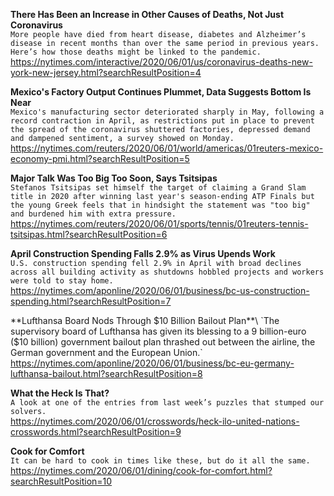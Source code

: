 **There Has Been an Increase in Other Causes of Deaths, Not Just Coronavirus**\
`More people have died from heart disease, diabetes and Alzheimer’s disease in recent months than over the same period in previous years. Here’s how those deaths might be linked to the pandemic.`\
https://nytimes.com/interactive/2020/06/01/us/coronavirus-deaths-new-york-new-jersey.html?searchResultPosition=4

**Mexico's Factory Output Continues Plummet, Data Suggests Bottom Is Near**\
`Mexico's manufacturing sector deteriorated sharply in May, following a record contraction in April, as restrictions put in place to prevent the spread of the coronavirus shuttered factories, depressed demand and dampened sentiment, a survey showed on Monday.`\
https://nytimes.com/reuters/2020/06/01/world/americas/01reuters-mexico-economy-pmi.html?searchResultPosition=5

**Major Talk Was Too Big Too Soon, Says Tsitsipas**\
`Stefanos Tsitsipas set himself the target of claiming a Grand Slam title in 2020 after winning last year's season-ending ATP Finals but the young Greek feels that in hindsight the statement was "too big" and burdened him with extra pressure.`\
https://nytimes.com/reuters/2020/06/01/sports/tennis/01reuters-tennis-tsitsipas.html?searchResultPosition=6

**April Construction Spending Falls 2.9% as Virus Upends Work**\
`U.S. construction spending fell 2.9% in April with broad declines across all building activity as shutdowns hobbled projects and workers were told to stay home. `\
https://nytimes.com/aponline/2020/06/01/business/bc-us-construction-spending.html?searchResultPosition=7

**Lufthansa Board Nods Through $10 Billion Bailout Plan**\
`The supervisory board of Lufthansa has given its blessing to a 9 billion-euro ($10 billion) government bailout plan thrashed out between the airline, the German government and the European Union.`\
https://nytimes.com/aponline/2020/06/01/business/bc-eu-germany-lufthansa-bailout.html?searchResultPosition=8

**What the Heck Is That?**\
`A look at one of the entries from last week’s puzzles that stumped our solvers.`\
https://nytimes.com/2020/06/01/crosswords/heck-ilo-united-nations-crosswords.html?searchResultPosition=9

**Cook for Comfort**\
`It can be hard to cook in times like these, but do it all the same.`\
https://nytimes.com/2020/06/01/dining/cook-for-comfort.html?searchResultPosition=10

